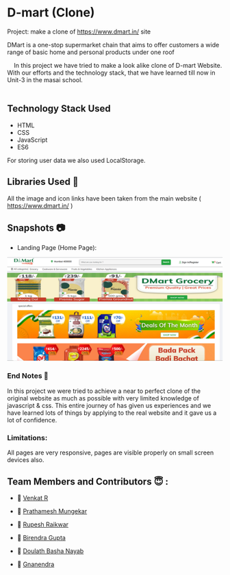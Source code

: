 # D-mart (Clone)
Project: make a clone of https://www.dmart.in/ site

DMart is a one-stop supermarket chain that aims to offer customers a wide range of basic home and personal products under one roof

&nbsp;&nbsp;&nbsp;&#160;In this project we have tried to make a look alike clone of D-mart Website. With our efforts and the technology stack, that we have learned till now in Unit-3 in the masai school. <br><br>

## Technology Stack Used

- HTML
- CSS
- JavaScript
- ES6

For storing user data we also used LocalStorage.

## Libraries Used 🌟
All the image and icon links have been taken from the main website ( https://www.dmart.in/ )

## Snapshots 📷
- Landing Page (Home Page):
  
![Home Page](https://github.com/venkat0086/my-portfolio/blob/master/images/d-mart-pro.png)

### End Notes 📑
In this project we were tried to achieve a near to perfect clone of the original website as much as possible with very limited knowledge of javascript & css. This entire journey of has given us experiences and we have learned lots of things by applying to the real website and it gave us a lot of confidence.

### Limitations:
All pages are very responsive, pages are visible properly on small screen devices also.

## Team Members and Contributors 😇 :

- 👤 [Venkat R](https://github.com/venkat0086)
  
- 👤 [Prathamesh Mungekar](https://github.com/prathamsm7)
  
- 👤 [Rupesh Raikwar](https://github.com/RupeshRaikwar)
  
- 👤 [Birendra Gupta](https://github.com/birendra20)

- 👤 [Doulath Basha Nayab](https://github.com/doulath123)

- 👤 [Gnanendra](https://github.com/gnanendragithub)
